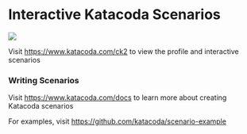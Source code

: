 # Interactive Katacoda Scenarios

[![](http://shields.katacoda.com/katacoda/ck2/count.svg)](https://www.katacoda.com/ck2 "Get your profile on Katacoda.com")

Visit https://www.katacoda.com/ck2 to view the profile and interactive scenarios

### Writing Scenarios
Visit https://www.katacoda.com/docs to learn more about creating Katacoda scenarios

For examples, visit https://github.com/katacoda/scenario-example
